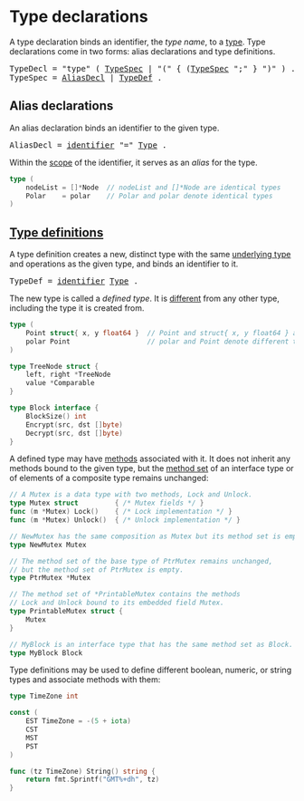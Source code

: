 # Type declarations

A type declaration binds an identifier, the *type name*, to a <a href="#Types">type</a>.
Type declarations come in two forms: alias declarations and type definitions.

<pre>
<a id="TypeDecl">TypeDecl</a> = "type" ( <a href="#TypeSpec">TypeSpec</a> | "(" { (<a href="#TypeSpec">TypeSpec</a> ";" } ")" ) .
<a id="TypeSpec">TypeSpec</a> = <a href="#AliasDecl">AliasDecl</a> | <a href="#TypeDef">TypeDef</a> .
</pre>

## Alias declarations

An alias declaration binds an identifier to the given type.

<pre>
<a id="AliasDecl">AliasDecl</a> = <a href="/Lexical%20elements/identifiers.html#identifier">identifier</a> "=" <a href="#Type">Type</a> .
</pre>

Within the [scope](/Declarations%20and%20scope/) of the identifier, it serves as an *alias* for the type.

```go
type (
    nodeList = []*Node  // nodeList and []*Node are identical types
    Polar    = polar    // Polar and polar denote identical types
)
```

## [Type definitions](#type-definitions)

A type definition creates a new, distinct type with the same [underlying type](/Types/) and operations as the given type, and binds an identifier to it.

<pre>
<a id="TypeDef">TypeDef</a> = <a href="/Lexical%20elements/identifiers.html#identifier">identifier</a> <a href="/Types/#Type">Type</a> .
</pre>

The new type is called a *defined type*.
It is [different](Properties%20of%20types%20and%20values/type_identity.html) from any other type, including the type it is created from.

```go
type (
    Point struct{ x, y float64 }  // Point and struct{ x, y float64 } are different types
    polar Point                   // polar and Point denote different types
)

type TreeNode struct {
    left, right *TreeNode
    value *Comparable
}

type Block interface {
    BlockSize() int
    Encrypt(src, dst []byte)
    Decrypt(src, dst []byte)
}
```
A defined type may have [methods](/Declarations%20and%20scope/method_declarations.html) associated with it.
It does not inherit any methods bound to the given type, but the [method set](/Types/method_sets.html) of an interface type or of elements of a composite type remains unchanged:

```go
// A Mutex is a data type with two methods, Lock and Unlock.
type Mutex struct         { /* Mutex fields */ }
func (m *Mutex) Lock()    { /* Lock implementation */ }
func (m *Mutex) Unlock()  { /* Unlock implementation */ }

// NewMutex has the same composition as Mutex but its method set is empty.
type NewMutex Mutex

// The method set of the base type of PtrMutex remains unchanged,
// but the method set of PtrMutex is empty.
type PtrMutex *Mutex

// The method set of *PrintableMutex contains the methods
// Lock and Unlock bound to its embedded field Mutex.
type PrintableMutex struct {
    Mutex
}

// MyBlock is an interface type that has the same method set as Block.
type MyBlock Block
```

Type definitions may be used to define different boolean, numeric, or string types and associate methods with them:

```go
type TimeZone int

const (
    EST TimeZone = -(5 + iota)
    CST
    MST
    PST
)

func (tz TimeZone) String() string {
    return fmt.Sprintf("GMT%+dh", tz)
}
```